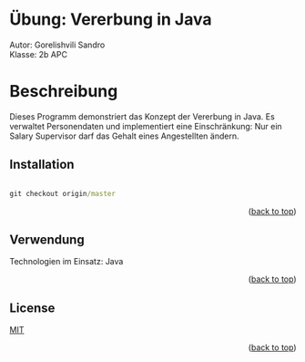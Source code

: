 # Übung: Vererbung in Java

Autor: Gorelishvili Sandro <br>
Klasse: 2b APC

# Beschreibung

Dieses Programm demonstriert das Konzept der Vererbung in Java. Es verwaltet Personendaten und implementiert eine Einschränkung: Nur ein Salary Supervisor darf das Gehalt eines Angestellten ändern.

## Installation

```cmd

git checkout origin/master

```
<p align="right">(<a href="#readme-top">back to top</a>)</p>

## Verwendung
Technologien im Einsatz: Java

<p align="right">(<a href="#readme-top">back to top</a>)</p>

## License

[MIT](https://choosealicense.com/licenses/mit/)
<p align="right">(<a href="#readme-top">back to top</a>)</p>

[product-screenshot]:src/code.png
